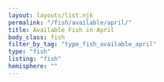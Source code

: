 ```yaml
---
layout: layouts/list.njk
permalink: "/fish/available/april/"
title: Available Fish in April
body_class: fish
filter_by_tag: "type_fish_available_april"
type: "fish"
listing: "fish"
hemisphere: ""
---
```

